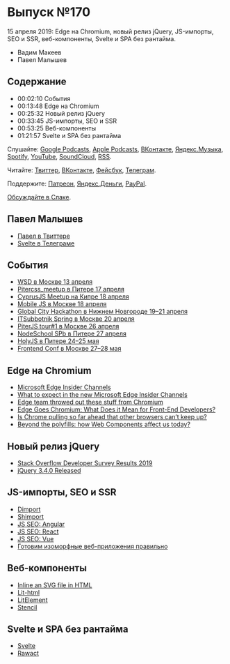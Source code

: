 # Выпуск №170

15 апреля 2019: Edge на Chromium, новый релиз jQuery, JS-импорты, SEO и SSR, веб-компоненты, Svelte и SPA без рантайма.

- Вадим Макеев
- Павел Малышев

## Содержание

- 00:02:10 События
- 00:13:48 Edge на Chromium
- 00:25:32 Новый релиз jQuery
- 00:33:45 JS-импорты, SEO и SSR
- 00:53:25 Веб-компоненты
- 01:21:57 Svelte и SPA без рантайма

Слушайте: [Google Podcasts](https://podcasts.google.com/?feed=aHR0cHM6Ly93ZWItc3RhbmRhcmRzLnJ1L3BvZGNhc3QvZmVlZC8), [Apple Podcasts](https://itunes.apple.com/podcast/id1080500016), [ВКонтакте](https://vk.com/podcasts-32017543), [Яндекс.Музыка](https://music.yandex.ru/album/6245956), [Spotify](https://open.spotify.com/show/3rzAcADjpBpXt73L0epTjV), [YouTube](https://www.youtube.com/playlist?list=PLMBnwIwFEFHcwuevhsNXkFTcadeX5R1Go), [SoundCloud](https://soundcloud.com/web-standards), [RSS](https://web-standards.ru/podcast/feed/).

Читайте: [Твиттер](https://twitter.com/webstandards_ru), [ВКонтакте](https://vk.com/webstandards_ru), [Фейсбук](https://www.facebook.com/webstandardsru), [Телеграм](https://t.me/webstandards_ru).

Поддержите: [Патреон](https://www.patreon.com/webstandards_ru), [Яндекс.Деньги](https://money.yandex.ru/to/41001119329753), [PayPal](https://www.paypal.me/pepelsbey).

[Обсуждайте в Слаке](http://slack.web-standards.ru/).

## Павел Малышев

- [Павел в Твиттере](https://twitter.com/PaulMaly)
- [Svelte в Телеграме](https://t.me/sveltejs)

## События

- [WSD в Москве 13 апреля](https://wsd.events/2019/04/13/)
- [Pitercss_meetup в Питере 17 апреля](https://medium.com/pitercss-meetup/31-f8cc85833351)
- [CyprusJS Meetup на Кипре 18 апреля](https://cyprusjs.org/)
- [Mobile JS в Москве 18 апреля](https://meetup.tinkoff.ru/events/mobile-js)
- [Global City Hackathon в Нижнем Новгороде 19–21 апреля](https://www.it52.info/events/2019-04-19-global-city-hackathon)
- [ITSubbotnik Spring в Москве 20 апреля](https://events.epam.com/events/itsubbotnik-msk-spring-2019)
- [PiterJS tour#1 в Москве 26 апреля](https://medium.com/piterjs/tour-1-b4a4bf911f56)
- [NodeSchool SPb в Питере 27 апреля](https://github.com/nodeschool/spb/issues/77)
- [HolyJS в Питере 24–25 мая](https://holyjs-piter.ru/)
- [Frontend Conf в Москве 27–28 мая](https://frontendconf.ru/)

## Edge на Chromium

- [Microsoft Edge Insider Channels](https://www.microsoftedgeinsider.com/en-us/download/)
- [What to expect in the new Microsoft Edge Insider Channels](https://blogs.windows.com/msedgedev/2019/04/08/microsoft-edge-preview-channel-details/)
- [Edge team throwed out these stuff from Chromium](https://twitter.com/h0x0d/status/1115297361763287040)
- [Edge Goes Chromium: What Does it Mean for Front-End Developers?](https://css-tricks.com/edge-goes-chromium-what-does-it-mean-for-front-end-developers/)
- [Is Chrome pulling so far ahead that other browsers can’t keep up?](https://twitter.com/slightlylate/status/1116353906953601025)
- [Beyond the polyfills: how Web Components affect us today?](https://dev.to/webpadawan/beyond-the-polyfills-how-web-components-affect-us-today-3j0a)

## Новый релиз jQuery

- [Stack Overflow Developer Survey Results 2019](https://insights.stackoverflow.com/survey/2019#technology-_-web-frameworks)
- [jQuery 3.4.0 Released](https://blog.jquery.com/2019/04/10/jquery-3-4-0-released/)

## JS-импорты, SEO и SSR

- [Dimport](https://github.com/lukeed/dimport)
- [Shimport](https://github.com/Rich-Harris/shimport)
- [JS SEO: Angular](https://youtu.be/_bZDjQOMf4U)
- [JS SEO: React](https://youtu.be/rKgF0rf009c)
- [JS SEO: Vue](https://youtu.be/Op8Q8bUAKNc)
- [Готовим изоморфные веб-приложения правильно](https://youtu.be/sjzmYK9IjTE)

## Веб-компоненты

- [Inline an SVG file in HTML](https://codepen.io/scottjehl/project/details/XrzdYk)
- [Lit-html](https://lit-html.polymer-project.org/)
- [LitElement](https://lit-element.polymer-project.org/)
- [Stencil](https://stenciljs.com/)

## Svelte и SPA без рантайма

- [Svelte](https://svelte.technology/)
- [Rawact](https://github.com/sokra/rawact)
